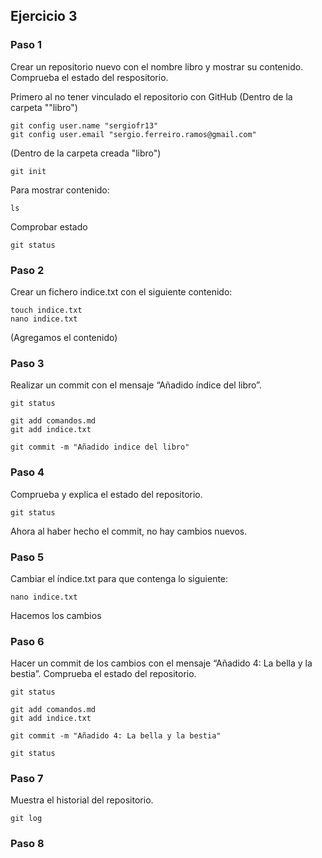 ## Ejercicio 3

### Paso 1

Crear un repositorio nuevo con el nombre libro y mostrar su contenido. Comprueba el estado del respositorio.

Primero al no tener vinculado el repositorio con GitHub
(Dentro de la carpeta ""libro")

    git config user.name "sergiofr13"
    git config user.email "sergio.ferreiro.ramos@gmail.com"

(Dentro de la carpeta creada "libro")

    git init

Para mostrar contenido:

    ls

Comprobar estado

    git status


### Paso 2

Crear un fichero indice.txt con el siguiente contenido:

    touch indice.txt
    nano indice.txt

(Agregamos el contenido)


### Paso 3

Realizar un commit con el mensaje “Añadido índice del libro”.

    git status

    git add comandos.md
    git add indice.txt

    git commit -m "Añadido indice del libro"



### Paso 4

Comprueba y explica el estado del repositorio.


    git status

Ahora al haber hecho el commit, no hay cambios nuevos.


### Paso 5

Cambiar el índice.txt para que contenga lo siguiente:

    nano indice.txt

Hacemos los cambios


### Paso 6

Hacer un commit de los cambios con el mensaje “Añadido 4: La bella y la bestia”. Comprueba el estado del repositorio.


    git status

    git add comandos.md
    git add indice.txt

    git commit -m "Añadido 4: La bella y la bestia"

    git status


### Paso 7

Muestra el historial del repositorio.

    git log


### Paso 8
